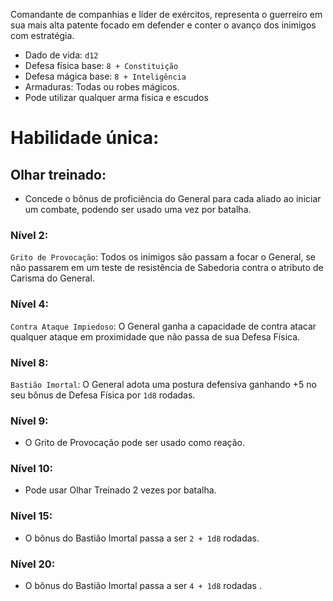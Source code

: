 Comandante de companhias e líder de exércitos, representa o guerreiro em sua mais alta patente focado em defender e conter o avanço dos inimigos com estratégia.

- Dado de vida: `d12`
- Defesa física base: `8 + Constituição` 
- Defesa mágica base: `8 + Inteligência` 
- Armaduras: Todas ou robes mágicos.
- Pode utilizar qualquer arma fisica e escudos


# Habilidade única:
## Olhar treinado: 
- Concede o bônus de proficiência do General para cada aliado ao iniciar um combate, podendo ser usado uma vez por batalha.

### Nível 2:
`Grito de Provocação`: Todos os inimigos são passam a focar o General, se não passarem em um teste de resistência de Sabedoria contra o atributo de Carisma do General.

### Nível 4:
`Contra Ataque Impiedoso`: O General ganha a capacidade de contra atacar qualquer ataque em proximidade que não passa de sua Defesa Física.

### Nível 8:
`Bastião Imortal`: O General adota uma postura defensiva ganhando +5 no seu bônus de Defesa Física por `1d8` rodadas.

### Nível 9:
- O Grito de Provocação pode ser usado como reação.

### Nível 10:
- Pode usar Olhar Treinado 2 vezes por batalha.

### Nível 15:
- O bônus do Bastião Imortal passa a ser `2 + 1d8` rodadas.

### Nível 20:
- O bônus do Bastião Imortal passa a ser `4 + 1d8` rodadas .

